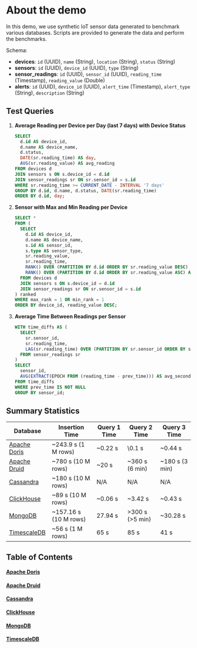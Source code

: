 # About the demo

In this demo, we use synthetic IoT sensor data generated to benchmark various databases. Scripts are provided to generate the data and perform the benchmarks.

Schema:

- **devices**: `id` (UUID), `name` (String), `location` (String), `status` (String)
- **sensors**: `id` (UUID), `device_id` (UUID), `type` (String)
- **sensor_readings**: `id` (UUID), `sensor_id` (UUID), `reading_time` (Timestamp), `reading_value` (Double)
- **alerts**: `id` (UUID), `device_id` (UUID), `alert_time` (Timestamp), `alert_type` (String), `description` (String)

## Test Queries

1. **Average Reading per Device per Day (last 7 days) with Device Status**

   ```sql
   SELECT
     d.id AS device_id,
     d.name AS device_name,
     d.status,
     DATE(sr.reading_time) AS day,
     AVG(sr.reading_value) AS avg_reading
   FROM devices d
   JOIN sensors s ON s.device_id = d.id
   JOIN sensor_readings sr ON sr.sensor_id = s.id
   WHERE sr.reading_time >= CURRENT_DATE - INTERVAL '7 days'
   GROUP BY d.id, d.name, d.status, DATE(sr.reading_time)
   ORDER BY d.id, day;
   ```

2. **Sensor with Max and Min Reading per Device**

   ```sql
   SELECT *
   FROM (
     SELECT
       d.id AS device_id,
       d.name AS device_name,
       s.id AS sensor_id,
       s.type AS sensor_type,
       sr.reading_value,
       sr.reading_time,
       RANK() OVER (PARTITION BY d.id ORDER BY sr.reading_value DESC) AS max_rank,
       RANK() OVER (PARTITION BY d.id ORDER BY sr.reading_value ASC) AS min_rank
     FROM devices d
     JOIN sensors s ON s.device_id = d.id
     JOIN sensor_readings sr ON sr.sensor_id = s.id
   ) ranked
   WHERE max_rank = 1 OR min_rank = 1
   ORDER BY device_id, reading_value DESC;
   ```

3. **Average Time Between Readings per Sensor**

   ```sql
   WITH time_diffs AS (
     SELECT
       sr.sensor_id,
       sr.reading_time,
       LAG(sr.reading_time) OVER (PARTITION BY sr.sensor_id ORDER BY sr.reading_time) AS prev_time
     FROM sensor_readings sr
   )
   SELECT
     sensor_id,
     AVG(EXTRACT(EPOCH FROM (reading_time - prev_time))) AS avg_seconds_between_readings
   FROM time_diffs
   WHERE prev_time IS NOT NULL
   GROUP BY sensor_id;
   ```

## Summary Statistics

| Database                          | Insertion Time         | Query 1 Time | Query 2 Time    | Query 3 Time    |
| --------------------------------- | ---------------------- | ------------ | --------------- | --------------- |
| [Apache Doris](./Apache%20Doris/) | \~243.9 s (1 M rows)   | \~0.22 s     | \0.1 s          | \~0.44 s        |
| [Apache Druid](./Apache%20Druid/) | \~780 s (10 M rows)    | \~20 s       | \~360 s (6 min) | \~180 s (3 min) |
| [Cassandra](./Cassandra/)         | \~180 s (10 M rows)    | N/A          | N/A             | N/A             |
| [ClickHouse](./Clickhouse/)       | \~89 s (10 M rows)     | \~0.06 s     | \~3.42 s        | \~0.43 s        |
| [MongoDB](./Mongo/)               | \~157.16 s (10 M rows) | 27.94 s      | >300 s (>5 min) | \~30.28 s       |
| [TimescaleDB](./Timescale%20DB/)  | \~56 s (1 M rows)      | 65 s         | 85 s            | 41 s            |

## Table of Contents

#### [Apache Doris](./Apache%20Doris/)

#### [Apache Druid](./Apache%20Druid/)

#### [Cassandra](./Cassandra/)

#### [ClickHouse](./Clickhouse/)

#### [MongoDB](./Mongo/)

#### [TimescaleDB](./Timescale%20DB/)
